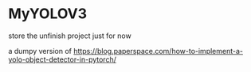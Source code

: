 # MyYOLOV3
store the unfinish project just for now



a dumpy version of https://blog.paperspace.com/how-to-implement-a-yolo-object-detector-in-pytorch/
